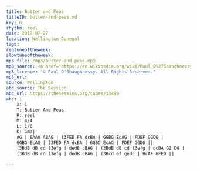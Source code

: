 ```yaml
---
title: Butter and Peas
titleID: butter-and-peas.md
key: G
rhythm: reel
date: 2017-07-27
location: Wellington Donegal
tags:
regtuneoftheweek:
slowtuneoftheweek:
mp3_file: /mp3/butter-and-peas.mp3
mp3_source: <a href="https://en.wikipedia.org/wiki/Paul_O%27Shaughnessy_(musician)">Paul O'Shaughnessy @ Ceol na Coille 2017</a>
mp3_licence: "© Paul O'Shaughnessy. All Rights Reserved."
mp3_url:
source: Wellington
abc_source: The Session
abc_url: https://thesession.org/tunes/13499
abc: |
    X: 1
    T: Butter And Peas
    R: reel
    M: 4/4
    L: 1/8
    K: Gmaj
    AG | EAAA ABAG | (3FED FA dcBA | GGBG EcAG | FDEF GGDG |
    GGBG EcAG | (3FED FA dcBA | GGBG EcAG | FDEF GGDG ||
    (3BdB dB cd (3efg | dedB cBAG | (3BdB dB cd (3efg | dcBA G2 DG |
    (3BdB dB cd (3efg | dedB cBAG | (3Bcd ef gedc | BcAF GFED |]

---
```

